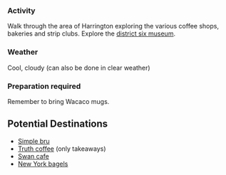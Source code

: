 ### Activity
Walk through the area of Harrington exploring the various coffee shops, bakeries and strip clubs. Explore the [district six museum](https://www.google.com/url?sa=t&source=web&rct=j&opi=89978449&url=https://www.districtsix.co.za/&ved=2ahUKEwi0msefgNuIAxXhQvEDHeIFFFcQFnoECEoQAQ&usg=AOvVaw2t0i378oPfL5nkHG6c23xq).
### Weather 
Cool, cloudy (can also be done in clear weather)
### Preparation required 
Remember to bring Wacaco mugs.
## Potential Destinations 
- [Simple bru](https://www.google.com/url?sa=t&source=web&rct=j&opi=89978449&url=https://simplebrucoffee.co.za/&ved=2ahUKEwj-xZ7QgNuIAxVERfEDHY1cKQUQFnoECBoQAQ&usg=AOvVaw3x6wiBZgiS7SH2mJ6rNwTK) 
- [Truth coffee](https://www.google.com/url?sa=t&source=web&rct=j&opi=89978449&url=https://truth.coffee/pages/truth-cafe&ved=2ahUKEwjP4v_EgNuIAxWtR_EDHXELOLgQjBB6BAhREAE&usg=AOvVaw3K2gb6X2pU_PBk9ALcgek-)  (only takeaways)
- [Swan cafe](https://www.google.com/url?sa=t&source=web&rct=j&opi=89978449&url=https://swancafe.co.za/&ved=2ahUKEwiNja6-gNuIAxU1SfEDHXfKAEMQFnoECDsQAQ&usg=AOvVaw0_mJMQIRu-I1IwANJOkAXr)
- [New York bagels](https://www.eatout.co.za/venue/new-york-bagels-2/)